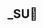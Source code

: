 ---
layout: album_gallery
resource: instagram
title: "_SU🎀"
description: "Instagram albums of _SU🎀</br>. Username: _sulyu"
active: gallery
images:
- image_path: /sulyu/quần dài/snaptik_7450762333749513490_3.jpeg
  gallery-folder: /gallery/sulyu/quần dài/
  gallery-name: quần dài
  gallery-date: April 2025
- image_path: /sulyu/quần ngắn/snaptik_7477569811166301447_1.jpeg
  gallery-folder: /gallery/sulyu/quần ngắn/
  gallery-name: quần ngắn
  gallery-date: April 2025
- image_path: /sulyu/váy dài/20250301_184623_481928538_18381642157138827_5659286263444654364_n.jpg
  gallery-folder: /gallery/sulyu/váy dài/
  gallery-name: váy dài
  gallery-date: April 2025
- image_path: /sulyu/váy ngắn/20250105_125830_472819565_1309340910218257_1358367592244243024_n.jpg
  gallery-folder: /gallery/sulyu/váy ngắn/
  gallery-name: váy ngắn
  gallery-date: April 2025
---